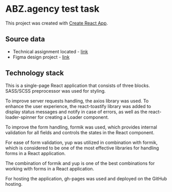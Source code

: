 # ABZ.agency test task

This project was created with [Create React App](https://github.com/facebook/create-react-app).

## Source data

- Technical assignment located - [link](https://drive.google.com/file/d/11XPGP9wrHB-B5aLlBCRLXHVA2yvM2QhY/view)
- Figma design project - [link](https://www.figma.com/file/ykJhQGVFGbQBEQZzuktwvm/TESTTASK---2022?node-id=581-0&t=lG51agEAYtfaHvjM-0)

## Technology stack

This is a single-page React application that consists of three blocks. SASS/SCSS preprocessor was used for styling.

To improve server requests handling, the axios library was used. To enhance the user experience, the react-toastify library was added to display status messages and notify in case of errors, as well as the react-loader-spinner for creating a Loader component.

To improve the form handling, formik was used, which provides internal validation for all fields and controls the states in the React component.

For ease of form validation, yup was utilized in combination with formik, which is considered to be one of the most effective libraries for handling forms in a React application.

The combination of formik and yup is one of the best combinations for working with forms in a React application.

For hosting the application, gh-pages was used and deployed on the GitHub hosting.
